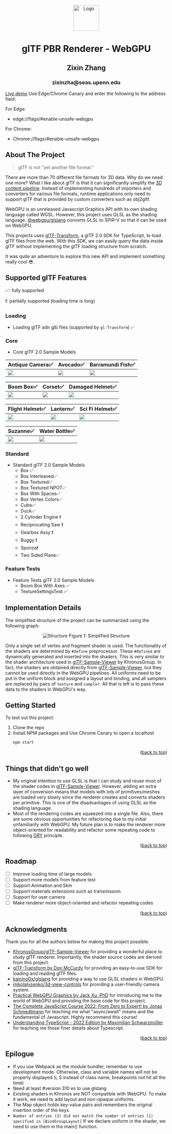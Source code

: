 <div id="top"></div>
<!-- PROJECT LOGO -->
<br />
<div align="center">
    <img src="mdAssets/logo.png" alt="Logo" width="80" height="80">

  <h1 align="center">glTF PBR Renderer - WebGPU</h1>
  <h2 align="center">Zixin Zhang</h2>
  <h3 align="center">zixinzha@seas.upenn.edu</h3>
</div>

<!-- ABOUT THE PROJECT -->

[Live demo](https://gltf-webgpu.netlify.app/) Use Edge/Chrome Canary and enter the following to the address field: 

For Edge: 
- edge://flags/#enable-unsafe-webgpu

For Chrome: 
- Chrome://flags/#enable-unsafe-webgpu

## About The Project

> glTF is not "yet another file format."

There are more than 70 different file formats for 3D data. Why do we need one more? What I like about glTF is that it can significantly simplify the [3D content pipeline](https://github.com/KhronosGroup/glTF-Tutorials/blob/master/gltfTutorial/images/contentPipelineWithGltf.png). Instead of implementing hundreds of importers and converters for various file formats, runtime applications only need to support glTF that is provided by custom converters such as obj2gltf.

WebGPU is an unreleased Javascript Graphics API with its own shading language called WGSL. However, this project uses GLSL as the shading language. [@webgpu/glslang](https://www.npmjs.com/package/@webgpu/glslang) converts GLSL to SPIR-V so that it can be used on WebGPU.

This projects uses [glTF-Transform](https://github.com/donmccurdy/glTF-Transform), a glTF 2.0 SDK for TypeScript, to load glTF files from the web. With this SDK, we can easily query the data inside glTF without implementing the glTF loading structure from scratch.

It was quite an adventure to explore this new API and implement something really cool 😎. 

## Supported glTF Features

✅: fully supported

❗: partially supported (loading time is long)

### Loading 

- Loading glTF adn glb files (supported by `gl-Transform`) ✅

### Core

- Core glTF 2.0 Sample Models

| Antique Camera✅ | Avocado✅ | Barramundi Fish✅ |
|---|---|---|
|![](mdAssets/AntiqueCamera.gif)|![](mdAssets/Avocado.gif)|![](mdAssets/BarramundiFish.gif)|

| Boom Box✅ | Corset✅ | Damaged Helmet✅ |
|---|---|---|
|![](mdAssets/BoomBox.gif)|![](mdAssets/Corset.gif)|![](mdAssets/DamagedHelmet.gif)|

| Flight Helmet✅ | Lantern✅ | Sci Fi Helmet✅ |
|---|---|---|
|![](mdAssets/FlightHelmet.gif)|![](mdAssets/Lantern.gif)|![](mdAssets/SciFiHelmet.gif)|

|  Suzanne✅ | Water Bottle✅ | 
|---|---|
|![](mdAssets/Suzanne.gif)|![](mdAssets/WaterBottle.gif)|


### Standard

- Standard glTF 2.0 Sample Models 
  - Box ✅
  - Box Interleaved✅
  - Box Textured✅
  - Box Textured NPOT✅
  - Box With Spaces✅
  - Box Vertex Colors✅
  - Cube✅
  - Duck✅
  - 2 Cylinder Engine ❗
  - Reciprocating Saw ❗
  - Gearbox Assy ❗
  - Buggy ❗
  - Sponza❗
  - Two Sided Plane✅

### Feature Tests

- Feature Tests glTF 2.0 Sample Models 
  - Boom Box With Axes ✅
  - TextureSettingsTest ✅

## Implementation Details

The simplified structure of the project can be summarized using the following graph:

<div align="center">
    <img src="mdAssets/structure.png" alt="Structure">
<h8 align="center">Figure 1: Simplified Structure</h8>
</div>

Only a single set of vertex and fragment shader is used. The functionality of the shaders are determined by `#define` preprocessor. These `#define`s are dynamically generated and inserted into the shaders. This is very similar to the shader architecture used in [glTF-Sample-Viewer](https://github.com/KhronosGroup/glTF-Sample-Viewer) by KhronosGroup. In fact, the shaders are obtained directly from [glTF-Sample-Viewer](https://github.com/KhronosGroupglTF-Sample-Viewer), but they cannot be used directly in the WebGPU pipelines. All uniforms need to be put in the uniform block and assigned a layout and binding, and all samplers are replaced by pairs of `texture` and `sampler`. All that is left is to pass these data to the shaders in WebGPU's way.

<!-- GETTING STARTED -->

## Getting Started

To test out this project: 

1. Clone the repo
2. Install NPM packages and Use Chrome Canary to open a localhost 
   ```sh
   npm start
   ```

<p align="right">(<a href="#top">back to top</a>)</p>

<!-- USAGE EXAMPLES -->

## Things that didn't go well

- My original intention to use GLSL is that I can study and reuse most of the shader codes in [glTF-Sample-Viewer](https://github.com/KhronosGroup/glTF-Sample-Viewer). However, adding an extra layer of conversion means that models with lots of primitives/meshes are loaded very slowly since the renderer creates and converts shaders per primitive. This is one of the disadvantages of using GLSL as the shading language.
- Most of the rendering codes are squeezed into a single file. Also, there are some obvious opportunities for refactoring due to my initial unfamiliarity with WebGPU. My future plan is to make the renderer more object-oriented for readability and refactor some repeating code to following [DRY](https://en.wikipedia.org/wiki/Don%27t_repeat_yourself) principle. 

<p align="right">(<a href="#top">back to top</a>)</p>

<!-- ROADMAP -->

## Roadmap

- [ ] Improve loading time of large models
- [ ] Support more models from feature test
- [ ] Support Animation and Skin
- [ ] Support materials extensions such as transmission
- [ ] Support for user camera
- [ ] Make renderer more object-oriented and refactor repeating codes

<p align="right">(<a href="#top">back to top</a>)</p>


<!-- ACKNOWLEDGMENTS -->

## Acknowledgments

Thank you for all the authors below for making this project possible. 

- [KhronosGroup/glTF-Sample-Viewer](https://github.com/KhronosGroup/glTF-Sample-Viewer) for providing a wonderful place to study glTF renderer. Importantly, the shader source codes are derived from this project. 
- [glTF-Transform by Don McCurdy](https://gltf-transform.donmccurdy.com/) for providing an easy-to-use SDK for loading and reading glTF files. 
- [kainino0x/glslang](https://github.com/kainino0x/glslang.js) for providing a way to use GLSL shaders in WebGPU.
- [mikolalysenko/3d-view-controls](https://github.com/mikolalysenko/3d-view-controls) for providing a user-friendly camera system.
- [Practical WebGPU Graphics by Jack Xu, PhD](https://drxudotnet.com/Home/DownloadCode?bookId=20) for introducing me to the world of WebGPU and providing the base code for this project. 
- [The Complete JavaScript Course 2022: From Zero to Expert! by Jonas Schmedtmann](https://www.udemy.com/course/the-complete-javascript-course/) for teaching me what "async/await" means and the fundamental of Javascript. Highly recommend this course! 
- [Understanding TypeScript - 2022 Edition by Maximilian Schwarzmüller](https://www.udemy.com/course/understanding-typescript/) for teaching me those finer details about Typescript. 


<p align="right">(<a href="#top">back to top</a>)</p>

## Epilogue

- If you use Webpack as the module bundler, remember to use development mode. Otherwise, class and variable names will not be properly displayed (i, S instead of class name, breakpoints not hit all the time)
- Need at least #version 310 es to use glslang
- Existing shaders in Khronos are NOT compatible with WebGPU. To make it work, we need to add layout and non-opaque uniforms.
- The Map object holds key-value pairs and remembers the original insertion order of the keys.
- `Number of entries (3) did not match the number of entries (1) specified in [BindGroupLayout]` If we declare uniform in the shader, we need to use them in the main() function. 

